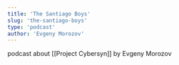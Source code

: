 ```yaml
---
title: 'The Santiago Boys'
slug: 'the-santiago-boys'
type: 'podcast'
author: 'Evgeny Morozov'
---
```


podcast about [[Project Cybersyn]] by Evgeny Morozov